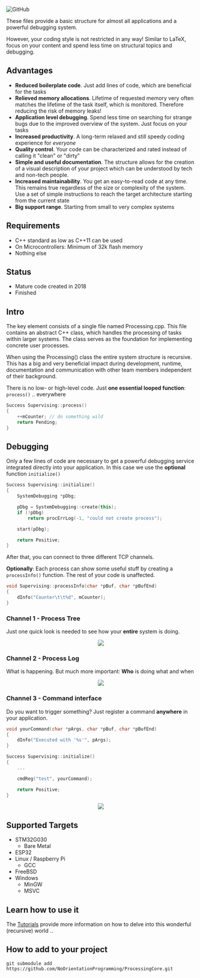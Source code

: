 
![GitHub](https://img.shields.io/github/license/NoOrientationProgramming/ProcessingCore?style=plastic)
<!-- ![Lines of code](https://img.shields.io/tokei/lines/github/NoOrientationProgramming/ProcessingCore?style=plastic) -->

These files provide a basic structure for almost all applications and a powerful debugging system.

However, your coding style is not restricted in any way! Similar to LaTeX, focus on your content and spend less time on structural topics and debugging.

## Advantages

- **Reduced boilerplate code**. Just add lines of code, which are beneficial for the tasks
- **Relieved memory allocations**. Lifetime of requested memory very often matches the lifetime of the task itself, which is monitored. Therefore reducing the risk of memory leaks!
- **Application level debugging**. Spend less time on searching for strange bugs due to the improved overview of the system. Just focus on your tasks
- **Increased productivity**. A long-term relaxed and still speedy coding experience for *everyone*
- **Quality control**. Your code can be characterized and rated instead of calling it "clean" or "dirty"
- **Simple and useful documentation**. The structure allows for the creation of a visual description of your project which can be understood by tech and non-tech people.
- **Increased maintainability**. You get an easy-to-read code at any time. This remains true regardless of the size or complexity of the system. Use a set of simple instructions to reach the target architecture starting from the current state
- **Big support range**. Starting from small to very complex systems

## Requirements

- C++ standard as low as C++11 can be used
- On Microcontrollers: Minimum of 32k flash memory
- Nothing else

## Status

- Mature code created in 2018
- Finished

## Intro

The key element consists of a single file named Processing.cpp. This file contains an abstract C++ class, which handles the processing of tasks within larger systems. The class serves as the foundation for implementing concrete user processes.

When using the Processing() class the entire system structure is recursive. This has a big and very beneficial impact during development, runtime, documentation and communication with other team members independent of their background.

There is no low- or high-level code. Just **one essential looped function**: `process()` .. everywhere

```cpp
Success Supervising::process()
{
    ++mCounter; // do something wild
    return Pending;
}
```

## Debugging

Only a few lines of code are necessary to get a powerful debugging service integrated directly into your application. In this case we use the **optional** function `initialize()`

```cpp
Success Supervising::initialize()
{
    SystemDebugging *pDbg;

    pDbg = SystemDebugging::create(this);
    if (!pDbg)
        return procErrLog(-1, "could not create process");

    start(pDbg);

    return Positive;
}
```

After that, you can connect to three different TCP channels.

**Optionally**: Each process can show some useful stuff by creating a `processInfo()` function. The rest of your code is unaffected.

```cpp
void Supervising::processInfo(char *pBuf, char *pBufEnd)
{
    dInfo("Counter\t\t%d", mCounter);
}
```

### Channel 1 - Process Tree

Just one quick look is needed to see how your **entire** system is doing.

<p align="center">
  <kbd>
    <img src="https://raw.githubusercontent.com/NoOrientationProgramming/ProcessingTutorials/main/doc/channel-dbg-1_tree-proc.png" style="max-width:100%"/>
  </kbd>
</p>

### Channel 2 - Process Log

What is happening. But much more important: **Who** is doing what and when

<p align="center">
  <kbd>
    <img src="https://raw.githubusercontent.com/NoOrientationProgramming/ProcessingTutorials/main/doc/channel-dbg-2_log.png"/>
  </kbd>
</p>

### Channel 3 - Command interface

Do you want to trigger something? Just register a command **anywhere** in your application.

```cpp
void yourCommand(char *pArgs, char *pBuf, char *pBufEnd)
{
    dInfo("Executed with '%s'", pArgs);
}

Success Supervising::initialize()
{
    ...

    cmdReg("test", yourCommand);

    return Positive;
}
```

<p align="center">
  <kbd>
    <img src="https://raw.githubusercontent.com/NoOrientationProgramming/ProcessingTutorials/main/doc/channel-dbg-3_cmd.png" style="max-width:100%"/>
  </kbd>
</p>

## Supported Targets

- STM32G030
  - Bare Metal
- ESP32
- Linux / Raspberry Pi
  - GCC
- FreeBSD
- Windows
  - MinGW
  - MSVC

## Learn how to use it

The [Tutorials](https://github.com/NoOrientationProgramming/ProcessingTutorials) provide more information on how to delve into this wonderful (recursive) world ..

## How to add to your project

`git submodule add https://github.com/NoOrientationProgramming/ProcessingCore.git`
